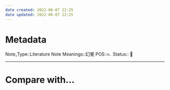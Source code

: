 ```yaml
---
date created: 2022-06-07 22:25
date updated: 2022-06-07 22:25
---
```


# Metadata

Note_Type::Literature Note
Meanings::幻覺
POS::`n.`
Status:: 👶

---

# Compare with...

